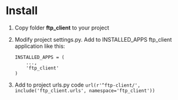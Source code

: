 # Install

1.  Copy folder **ftp_client** to your project
2.  Modify project settings.py. Add to INSTALLED_APPS ftp_client application like this:

        INSTALLED_APPS = (
            ..., 
            'ftp_client'
        )

3.  Add to project urls.py code `url(r'^ftp-client/', include('ftp_client.urls', namespace='ftp_client'))`